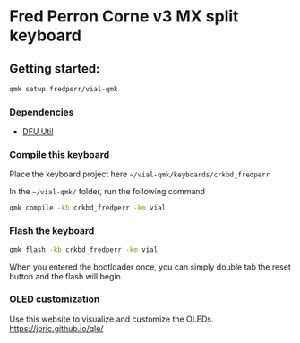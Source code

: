 # Fred Perron Corne v3 MX split keyboard

## Getting started:

```bash
qmk setup fredperr/vial-qmk
```

### Dependencies

- [DFU Util](https://dfu-util.sourceforge.net/)

### Compile this keyboard
Place the keyboard project here `~/vial-qmk/keyboards/crkbd_fredperr`

In the `~/vial-qmk/` folder, run the following command
```bash
qmk compile -kb crkbd_fredperr -km vial
```

### Flash the keyboard

```bash
qmk flash -kb crkbd_fredperr -km vial
```

When you entered the bootloader once, you can simply double tab the reset button and the flash will begin.

### OLED customization

Use this website to visualize and customize the OLEDs.
https://joric.github.io/qle/

